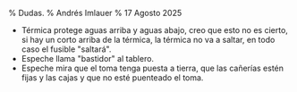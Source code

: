 % Dudas.
% Andrés Imlauer
% 17 Agosto 2025

* Térmica protege aguas arriba y aguas abajo, creo que esto no es cierto, si hay un corto arriba de la térmica, la térmica no va a saltar, en todo caso el fusible "saltará".
* Espeche llama "bastidor" al tablero. 
* Espeche mira que el toma tenga puesta a tierra, que las cañerías estén fijas y las cajas y que no esté puenteado el toma.
